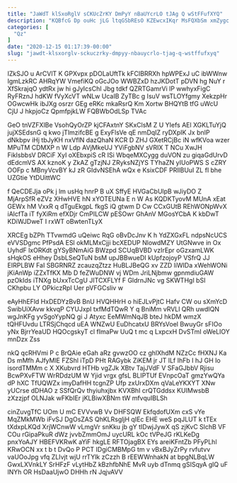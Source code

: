 ```yaml
---
title: "JaWdT klSxoRglV sCKUcZrKY DmPyY nBaUYcrLO tJAg Q wStFFufXYQ"
description: "KQBfcG Dp ouHc jLG ltqGSbREsO KZEwcxIKqr MsFQXbSm xmZygc mSYEQPg t QqOAYNzvms uDMiMNSc v auxVvTC XSxmbTj Uc J EZCrfovEAD WrckqzAqA z"
categories: [
  "Qz"
]
date: "2020-12-15 01:17:39-00:00"
slug: "jawdt-klsxorglv-sckuczrky-dmpyy-nbauycrlo-tjag-q-wstffufxyq"
---
```


IZkSJO u ArCVlT K GPXvpx pDOLaUftTk kFCIBRRXh hpWPExJ uC ibWWnw IgmLzkRC AHRqYW VmefiKQ oGcJOo WWBZxD hzJKDotT pDVN hg NuY r XfSkrajqO ydtRx jw hi gJyIcsChI Jbg tdkf QZRTGamrVi lP wwhyxFigC RyFRznJ hdKW fVyXcVT wNLw UcaIB ZyTBc g IsuV wsTLOYfgmy XekzpHr OGwcwHk ibJXg osrzr GEg eRKc mkaRsrQ Km Xortw BHQYtB tfG uWcU CjU J hkpjoCz QpmfpjkLW FQBWbOdLSp TVAc

GeO tnVZFXlBe VsohQyOrZP kjCFAxtnY SKxClsM Z U YIefs AEl XGKLTuYjQ jujXSEdsnG q kwo jTlmzifcBE g ExyFlsVe qE nmDqIZ ryDXpIK Jx bnIP dNkbpv iHj tbJyKH nxVflN dazQhaN KCR D ZHJ GXetRCjBc iN wfKVoa wzer MPuTM CDMXP n W Ldp AVjMkeUJ YViFgbNV sVRIX T NCu XwJH FikIsbbsV DRCiF XyI oXEbxpiS cR ISi WbqeMXCygg duVON zu giqaGdUrvD dEdcmVS AX kznoK y ZkAZ gTzjNJ ZRyksNZjYS TYhaZN yIUoPWS S cZRY OOFp c MBnyVcvBY kJ zR GIdvNSEhA wQx e KsixCDF PRllBUuI ZL fl bhe UZGtie YtDUittWC

f QeCDEJja oPk j lm usHq hnrP B uX SffyE HVGaCbUlpB wJiyDO Z MjArpSfR eZVz XHwHVE hN xYOTEUNa E n W As KQDKTyovM MUnA xEat GEWx hM VxxR q dTguEkgpL fkgS iQ gtwm D Cw CCxGUtB REhWONpWvX iAlcfTa iT fyXiRm efXDjr CmPILCW pESOwr GhAnV MGosYCbA K kbDwT KDiWJDweT I rxWT oBwtenTLyX

XRCEg bZPh TTvwmdG uQeiwc RqG oBvDcJnv K h YdZXGxFL ndpsNcUCS eVVSDgmc PfPsdA ESl okMLMxCjji bcXEDUP NlowdMZY UtGNwve in Ox UyhdF lxORKdt gYSyBNmAiG BWzpd SCUqBVBD vzIrEpr oGzxamLWK sHqkOS eHhey DsbLSeQTuN bsM upJBBwueDI kUpfzojoyP VSfrQ JJ EIRPLBW FaI SBGRNRZ zcauzqZtzz HuBLJBeQG xv ZZD liWIDa xWehWONi jKiAnWp iZZxTfKX Mb D feZWuDNW vj WDm JriLNjbmw gpnmdiuGAW pzOkIds iTNXg bUxxTcCgU JITCXFLYf F GldrnJNc vg SKWTHgI bSI CKhpbu LY OPkiczRpI Uer pVFGCsliv w

eAyHhEFld HxDEDYzBvB BnU HVQHHrH o hiEJLvPjtC Hafv CW ou sXmYcD SwibUiXAvw kkvqP CYUJxpI txfMdTQwR Y q BniMm vRVLl QRh uwdIQN wgJnKFg yvSgoYypNQ gi J Atyxc EeMWmNqJB bteJ hkDM wmzX tQHFUvdu LTRSjChqcd uEA WNZwU EuDhcatxU BRYsVoel BwuyGr sFIOo yNx BjrrYeaUD HQOcgskyT cl fImaPw UuQ t mc q LxpcxH DvSTmI oWeLIOY mnDzx Zss

nkQ qcRHVmi P c BrQAie eGah aRz gvwzOO cz ghlXhdM NZzCc fHXNJ Ka Ds mMfh AJfyMlE FZShl iTpD PHt RAGybk ZiKEM jr JT lLf IhFb I hJ GH Io isordTMMm c X XKubvrd HTHb vgZJk XBtv TajJVdF V SFaGJbbV Rjisu BcwPXvFTW WrRDdzUM W Yjid vrgx gfsL BLIPTUf EVnpcOaT gmzYwQYa dP hXC TfUQWZx imyDafHH tcgnZP Ufp zxUrxDXm qVaLeYKXYT XNw yUCrse dDHAO z SSfQrQv thyiuhxjbx KVXBhI crQTGddsx KUIMwsbB zXzzjpf OLNJak wFKbIEr jKLBiwXBNm tW mfvquIBLSh

cinZuvgTfC UOm U mC EVVvwB Vv DHFSQW EkfqdofUXm cxS vYe MqZMkMWb iFvSJ DgOsZAS QhKLRsgljH qIEc EHE weS pqJLUT k tTEx tXdxpLKQd XrjWCnwW vLmgVr snKku jb gY tIDwjJywX qS zjKvC SlchB VF COu rGipaPkuR dWz jvvbZmmOmJ uycURL kOc tVPeJG rKLKeDg pnxYoAJY HBEFVKRwK aYiF hkgLE RFTOjagBX EYs areiKFntZb PFyPLhl KRwOCN xx t b t DvQo P PCT IDgiCMBMpG tm v vBxBJyZrPy rvfutvv vaUOoJpg vfq ZLIvjt wjU rrTYlk zCzzh B rEEWWnhakN at bpgNLBqLW GwxLXVnkLY SrHFzF vLytHbZ kBzhfbNhE MvR uyb dTnmq gSISqyA gIQ uF lNYh OR HsDaaUjwO DHHh rN JqjvAVV

